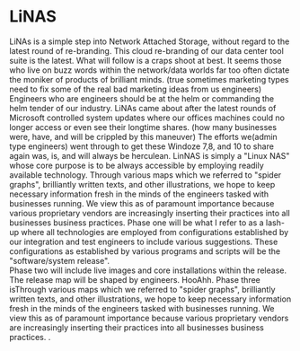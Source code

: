# LiNAS
LiNAs is a simple step into Network Attached Storage, without regard to the latest round of re-branding.   This cloud re-branding of our data center tool suite is the latest. What will follow is a craps shoot at best.  It seems those who live on buzz words within the network/data worlds far too often dictate the moniker of products of brilliant minds.   (true sometimes marketing types need to fix some of the real bad marketing ideas from us engineers)   Engineers who are engineers should be at the helm or commanding the helm tender of our industry.
LiNAs came about after the latest rounds of Microsoft controlled system updates where our offices machines could no longer access or even see their longtime shares.  (how many businesses were, have, and will be crippled by this maneuver) The efforts we(admin type engineers) went through to get these Windoze 7,8, and 10 to share again was, is,  and will always be herculean.
LinNAS is simply a "Linux NAS" whose core purpose is to be always accessible by employing readily available technology.
Through various maps which we referred to "spider graphs", brilliantly written texts, and other illustrations, we hope to keep necessary information fresh in the minds of the engineers tasked with businesses running.  We view this as of paramount importance because various proprietary vendors are increasingly inserting their practices into all businesses business practices.
Phase one will be what I refer to as a lash-up where all technologies are employed from configurations established by our integration and test engineers to include various suggestions.  These configurations as established by various programs and scripts will be the "software/system release".   
Phase two will include live images and core installations within the release.  The release map will be shaped by engineers.   HooAhh.
Phase three isThrough various maps which we referred to "spider graphs", brilliantly written texts, and other illustrations, we hope to keep necessary information fresh in the minds of the engineers tasked with businesses running.  We view this as of paramount importance because various proprietary vendors are increasingly inserting their practices into all businesses business practices. . 
